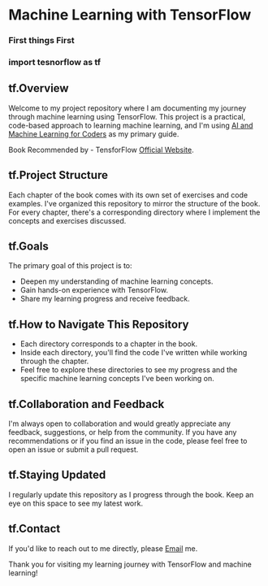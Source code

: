 # Machine Learning with TensorFlow

### First things First
### import tesnorflow as tf

## tf.Overview
Welcome to my project repository where I am documenting my journey through machine learning using TensorFlow. This project is a practical, code-based approach to learning machine learning, and I'm using [AI and Machine Learning for Coders](https://learning.oreilly.com/library/view/ai-and-machine/9781492078180/) as my primary guide.

Book Recommended by - TensforFlow [Official Website](https://www.tensorflow.org/resources/learn-ml/basics-of-machine-learning).
## tf.Project Structure
Each chapter of the book comes with its own set of exercises and code examples. I've organized this repository to mirror the structure of the book. For every chapter, there's a corresponding directory where I implement the concepts and exercises discussed.

## tf.Goals
The primary goal of this project is to:
- Deepen my understanding of machine learning concepts.
- Gain hands-on experience with TensorFlow.
- Share my learning progress and receive feedback.

## tf.How to Navigate This Repository
- Each directory corresponds to a chapter in the book.
- Inside each directory, you'll find the code I've written while working through the chapter.
- Feel free to explore these directories to see my progress and the specific machine learning concepts I've been working on.

## tf.Collaboration and Feedback
I'm always open to collaboration and would greatly appreciate any feedback, suggestions, or help from the community. If you have any recommendations or if you find an issue in the code, please feel free to open an issue or submit a pull request.

## tf.Staying Updated
I regularly update this repository as I progress through the book. Keep an eye on this space to see my latest work.

## tf.Contact
If you'd like to reach out to me directly, please [Email](vinthagunasekhar@gmail.com) me.

Thank you for visiting my learning journey with TensorFlow and machine learning!
